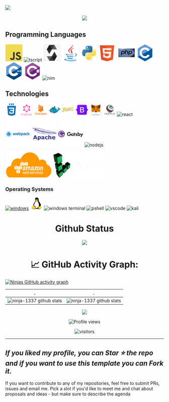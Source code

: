 ![](./src/header_.png)
<p align="center">
  <a href="https://github.com/ninja-1337"><img src="https://readme-typing-svg.herokuapp.com/?lines=Hi+there+👋,+I+am+Ninja;+Welcome+to+My+GitHub+Profile!;BlockChain%20Developer;Full%20Stack%20Developer;Penetration+tester;5%2B%20years%20of%20coding%20experience;Always%20learning%20new%20stuffs;Given%20Enough%20Time%20anything%20that%20can%20be%20written%20in%20Javascript;%20will%20be%20written%20in%20Typescript&font=Pacifico&center=true&width=650&height=120&color=58a6ff&vCenter=true&size=45%22"></a>
</p>


<h2 align="left">Programming Languages</h2>
<p align="left"> 

  <img src="https://github.com/devicons/devicon/blob/master/icons/javascript/javascript-original.svg" alt="javascript" width="55" height="55"/></a>
  <img src="https://cdn.jsdelivr.net/gh/devicons/devicon/icons/typescript/typescript-original.svg" alt="tscript" width="55" height="55" />
  <img src="https://github.com/kroim/profile/blob/master/icons/icon_solidity.png?raw=true" alt="solidity" width="55" height="55"/></a>
    <img src="https://github.com/devicons/devicon/blob/master/icons/java/java-original.svg" alt="java" width="55" height="55"/></a>
  <img src="https://github.com/devicons/devicon/blob/master/icons/python/python-original.svg" alt="python" width="55" height="55"/></a>
  <img src="https://github.com/devicons/devicon/blob/master/icons/html5/html5-original.svg" title="HTML5" alt="HTML" width="53" height="52"/>&nbsp;
  <img src="https://raw.githubusercontent.com/devicons/devicon/master/icons/php/php-original.svg" alt="php" width="55" height="55"/></a>
  <img src="https://github.com/devicons/devicon/blob/master/icons/c/c-original.svg" alt="c" width="55" height="55"/></a>
   <img src="https://raw.githubusercontent.com/devicons/devicon/master/icons/cplusplus/cplusplus-original.svg" alt="c" width="55" height="55"/></a>
   <img src="https://raw.githubusercontent.com/devicons/devicon/master/icons/csharp/csharp-original.svg" alt="c" width="55" height="55"/></a>
 <img src="https://cdn.icon-icons.com/icons2/2107/PNG/512/file_type_nim_icon_130304.png" alt="nim" width="55" height="55"/></a>
  

         
  



<h2 align="left">Technologies</h2>
<p align="left">
 <img src="https://github.com/devicons/devicon/blob/master/icons/css3/css3-plain-wordmark.svg"  title="CSS3" alt="CSS" width="40" height="40"/>&nbsp; 
  <img src="https://raw.githubusercontent.com/devicons/devicon/master/icons/graphql/graphql-plain-wordmark.svg" alt="javascript" width="40" height="40"/></a> 
  <img src="https://raw.githubusercontent.com/devicons/devicon/master/icons/firebase/firebase-plain-wordmark.svg" alt="javascript" width="40" height="40"/></a> 
  <img src="https://github.com/devicons/devicon/blob/master/icons/docker/docker-original.svg" alt="javascript" width="40" height="40"/></a> 
  <img src="https://raw.githubusercontent.com/devicons/devicon/master/icons/babel/babel-original.svg" alt="javascript" width="40" height="40"/></a> 
  <img src="https://raw.githubusercontent.com/devicons/devicon/master/icons/bootstrap/bootstrap-original.svg" alt="javascript" width="40" height="40"/></a> 
   <img src="https://raw.githubusercontent.com/kroim/profile/master/icons/icon_metamask.png" alt="metamask" width="40" height="40"/></a>
  <img src="https://raw.githubusercontent.com/kroim/profile/master/icons/icon_truffle.png" alt="truffle" width="40" height="40"/></a>
<img src="https://camo.githubusercontent.com/c2568ca449a0dd817656010512e345341036abb8f462ad74c5d7aea675094003/68747470733a2f2f63646e2e69636f6e73636f75742e636f6d2f69636f6e2f667265652f706e672d3132382f72656163742d313137353130392e706e67" alt="react" width="40" height="40"/></a>
  </a>
  <br>

  <img src="https://raw.githubusercontent.com/devicons/devicon/master/icons/webpack/webpack-original-wordmark.svg" alt="webpack" width="80" height="80"/></a>
  <img src="https://raw.githubusercontent.com/devicons/devicon/master/icons/apache/apache-line-wordmark.svg" alt="apache" width="80" height="80"/></a>
  <img src="https://raw.githubusercontent.com/devicons/devicon/master/icons/gatsby/gatsby-original-wordmark.svg" alt="gatsby" width="80" height="80"/></a>
  <img src="https://camo.githubusercontent.com/9cf413f1f5525a3b36c6d8bdf0e80b4ab8a157505e9f39eb1421b04096db999c/68747470733a2f2f63646e2e69636f6e73636f75742e636f6d2f69636f6e2f667265652f706e672d3132382f6e6f64656a732d322d3232363033352e706e67" alt="nodejs" width="80" height="80"/></a>
<br>

<img src="/assets/aws.png" alt="aws" width="149" height="82"/></a>
<img src="/assets/linode.png" alt="linode" width="163" height="79"/></a>


<h3 align="left">Operating Systems</h3>
<p align="left"> 
  <a href="https://www.microsoft.com/en-us/windows">
  <img src="https://camo.githubusercontent.com/d55ef84abe041d657aa470f23ca24b13f68dbfe094eb6a877e9cd4330956a7a1/68747470733a2f2f757877696e672e636f6d2f77702d636f6e74656e742f7468656d65732f757877696e672f646f776e6c6f61642f31302d6272616e64732d616e642d736f6369616c2d6d656469612f77696e646f77732d31302e737667" alt="windows" width="40" height="40"/></a>
  <img src="https://raw.githubusercontent.com/devicons/devicon/master/icons/linux/linux-original.svg" alt="Linux" width="40" height="40"/></a>
  <img src="https://upload.wikimedia.org/wikipedia/commons/0/01/Windows_Terminal_Logo_256x256.png" alt="windows terminal" width="40" height="40"/>
  <img src="https://preview.redd.it/cvt4kgax95071.png?auto=webp&s=18d9c38658f479c56a6a1bfaf33779ec54260d28" alt="pshell" width="40" height="40"/>
  <img src="https://img.icons8.com/color/48/000000/visual-studio-code-2019.png" alt="vscode" width="40" height="40"/>
  <img src="https://upload.wikimedia.org/wikipedia/commons/2/2b/Kali-dragon-icon.svg" alt="kali" width="40" height="40"/>



<h1 align="center">Github Status </h1>
<p align="center">
  <img width="600em" src="https://github-profile-summary-cards.vercel.app/api/cards/profile-details?username=ninja-1337&theme=github_dark" />
</p>


<!--   GitHub stats graph -->
<h1 align="center">📈 GitHub Activity Graph: </h1>

[![Ninjas GitHub activity graph](https://activity-graph.herokuapp.com/graph?username=ninja-1337&theme=react-dark)](https://github.com/ashutosh00710/github-readme-activity-graph)

 . | .
--- | --- 
![ninja-1337 github stats](https://github-readme-stats.vercel.app/api?username=ninja-1337&show_icons=true&theme=github_dark&include_all_commits=true) | ![ninja-1337 github stats](https://github-readme-stats.vercel.app/api/top-langs/?username=ninja-1337&theme=github_dark&layout=compact)
<p align="center">
<img align="center" src="https://github-readme-streak-stats.herokuapp.com/?user=ninja-1337" ></img>
</p>




<p align="center">
<img src="https://gpvc.arturio.dev/ninja-1337" alt="Profile views"/>
</p>

<p align="center">
<img src="https://visitor-badge.laobi.icu/badge?page_id=ninja-1337.ninja-1337" alt="visitors"/>
</p>


---
  *If you liked my profile, you can Star ⭐ the repo and if you want to use this template you can Fork it.*
---


If you want to contribute to any of my repositories, feel free to submit PRs, issues and email me. Pick a slot if you'd like to meet me and chat about proposals and ideas - but make sure to describe the agenda
  
